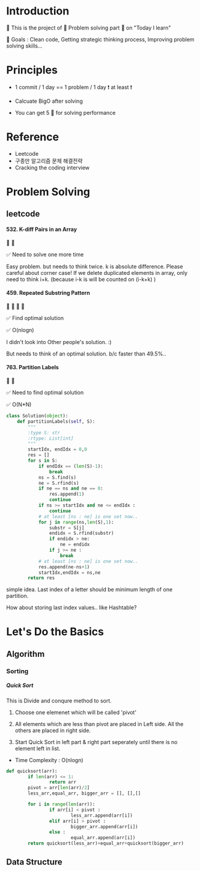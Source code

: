 # Introduction

:speech_balloon: This is the project of :pencil: Problem solving part :pencil: on "Today I learn" 

:speech_balloon: Goals : Clean code, Getting strategic thinking process, Improving problem solving skills...

# Principles

* 1 commit / 1 day == 1 problem / 1 day :heavy_exclamation_mark: at least :heavy_exclamation_mark: 

* Calcuate BigO after solving

* You can get 5 :cherries: for solving performance 

# Reference

- Leetcode
- 구종만 알고리즘 문제 해결전략 
- Cracking the coding interview


# Problem Solving 

## leetcode

#### 532. K-diff Pairs in an Array

:cherries: :cherries:

:white_check_mark: Need to solve one more time

Easy problem. but needs to think twice.
k is absolute difference. Please careful about corner case!
If we delete duplicated elements in array, only need to think i+k.
(because i-k is will be counted on (i-k+k) )


#### 459. Repeated Substring Pattern

:cherries: :cherries: :cherries: :cherries:

:white_check_mark: Find optimal solution

:white_check_mark: O(nlogn)

I didn't look into Other people's solution. :) 

But needs to think of an optimal solution. b/c faster than 49.5%..


#### 763. Partition Labels

:cherries: :cherries:

:white_check_mark: Need to find optimal solution

:white_check_mark: O(N*N)

```python
class Solution(object):
    def partitionLabels(self, S):
        """
        :type S: str
        :rtype: List[int]
        """
        startIdx, endIdx = 0,0
        res = []
        for s in S:
            if endIdx == (len(S)-1):
                break
            ns = S.find(s)
            ne = S.rfind(s)
            if ne == ns and ne == 0:
                res.append(1)
                continue
            if ns >= startIdx and ne <= endIdx : 
                continue
            # at least [ns : ne] is one set now..
            for j in range(ns,len(S),1):
                substr = S[j]
                endidx = S.rfind(substr)
                if endidx > ne:
                    ne = endidx
                if j >= ne :
                    break
            # at least [ns : ne] is one set now..
            res.append(ne-ns+1)
            startIdx,endIdx = ns,ne
        return res
```

simple idea. Last index of a letter should be minimum length of one partition.

How about storing last index values.. like Hashtable? 



# Let's Do the Basics

## Algorithm


### Sorting

##### Quick Sort

This is Divide and conqure method to sort. 

1. Choose one elemenet which will be called 'pivot'

2. All elements which are less than pivot are placed in Left side. All the others are placed in right side.

3. Start Quick Sort in left part & right part seperately until there is no element left in list.

- Time Complexity : O(nlogn)

```python
def quicksort(arr):
        if len(arr) <= 1:
                return arr
        pivot = arr[len(arr)/2]
        less_arr,equal_arr, bigger_arr = [], [],[]

        for i in range(len(arr)):
                if arr[i] < pivot :
                        less_arr.append(arr[i])
                elif arr[i] > pivot :
                        bigger_arr.append(arr[i])
                else :
                        equal_arr.append(arr[i])
        return quicksort(less_arr)+equal_arr+quicksort(bigger_arr)
```

## Data Structure

